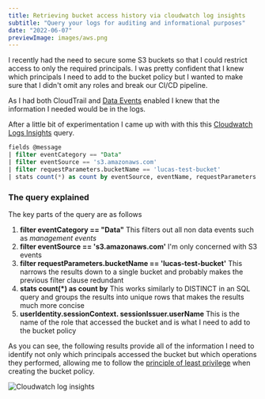```yaml
---
title: Retrieving bucket access history via cloudwatch log insights
subtitle: "Query your logs for auditing and informational purposes"
date: "2022-06-07"
previewImage: images/aws.png
---
```


I recently had the need to secure some S3 buckets so that I could restrict access to only the required principals. I was pretty confident that I knew which principals I need to add to the bucket policy but I wanted to make sure that I didn't omit any roles and break our CI/CD pipeline.

As I had both CloudTrail and [Data Events](https://docs.aws.amazon.com/awscloudtrail/latest/userguide/logging-data-events-with-cloudtrail.html) enabled I knew that the information I needed would be in the logs.

After a little bit of experimentation I came up with with this this [Cloudwatch Logs Insights](https://docs.aws.amazon.com/AmazonCloudWatch/latest/logs/AnalyzingLogData.html) query.

```sql
fields @message
| filter eventCategory == "Data"
| filter eventSource == 's3.amazonaws.com'
| filter requestParameters.bucketName == 'lucas-test-bucket'
| stats count(*) as count by eventSource, eventName, requestParameters.bucketName, userIdentity.sessionContext.sessionIssuer.userName
```

### The query explained

The key parts of the query are as follows

1. **filter eventCategory == "Data"** This filters out all non data events such as _management events_
2. **filter eventSource == 's3.amazonaws.com'** I'm only concerned with S3 events
3. **filter requestParameters.bucketName == 'lucas-test-bucket'** This narrows the results down to a single bucket and probably makes the previous filter clause redundant
4. **stats count(\*) as count by** This works similarly to DISTINCT in an SQL query and groups the results into unique rows that makes the results much more concise
5. **userIdentity.sessionContext.
   sessionIssuer.userName** This is the name of the role that accessed the bucket and is what I need to add to the bucket policy

As you can see, the following results provide all of the information I need to identify not only which principals accessed the bucket but which operations they performed, allowing me to follow the [principle of least privilege](https://docs.aws.amazon.com/lambda/latest/operatorguide/least-privilege.html) when creating the bucket policy.

![Cloudwatch log insights](/images/cloudwatchloginsights.png)
